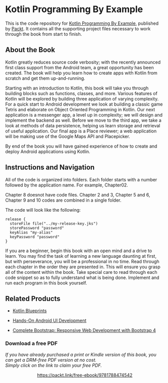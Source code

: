


# Kotlin Programming By Example
This is the code repository for [Kotlin Programming By Example](https://www.packtpub.com/application-development/kotlin-programming-example?utm_source=github&utm_medium=repository&utm_campaign=9781788474542), published by [Packt](https://www.packtpub.com/?utm_source=github). It contains all the supporting project files necessary to work through the book from start to finish.
## About the Book
Kotlin greatly reduces source code verbosity; with the recently announced first class support from the Android team, a great opportunity has been created. The book will help you learn how to create apps with Kotlin from scratch and get them up-and-running.

Starting with an introduction to Kotlin, this book will take you through building blocks such as functions, classes, and more. Various features of Kotlin will be explored by building three application of varying complexity. For a quick start to Android development we look at building a classic game Tetris and elaborate on Object Oriented Programming in Kotlin. Our next application is a messenger app, a level up in complexity; we will design and implement the backend as well. Before we move to the third app, we take a look at methods of data persistence, helping us learn storage and retrieval of useful application. Our final app is a Place reviewer; a web application will be making use of the Google Maps API and Placepicker.

By end of the book you will have gained experience of how to create and deploy Android applications using Kotlin.
## Instructions and Navigation
All of the code is organized into folders. Each folder starts with a number followed by the application name. For example, Chapter02.

Chapter 8 doesnot have code files. Chapter 2 and 3, Chapter 5 and 6, Chapter 9 and 10 codes are combined in a single folder.

The code will look like the following:
```
release {
  storeFile file("../my-release-key.jks")
  storePassword "password"
  keyAlias "my-alias"
  keyPassword "password"
}
```

If you are a beginner, begin this book with an open mind and a drive to learn. You may find the task of learning a new language daunting at first, but with perseverance, you will be a professional in no time. Read through each chapter in the order they are presented in. This will ensure you grasp all of the content within the book. Take special care to read through each code snippet so as to fully understand what is being done. Implement and run each program in this book yourself.

## Related Products
* [Kotlin Blueprints](https://www.packtpub.com/application-development/kotlin-blueprints?utm_source=github&utm_medium=repository&utm_campaign=9781788390804)

* [Hands-On Android UI Development](https://www.packtpub.com/application-development/hands-android-ui-development?utm_source=github&utm_medium=repository&utm_campaign=9781788475051)

* [Complete Bootstrap: Responsive Web Development with Bootstrap 4](https://www.packtpub.com/web-development/complete-bootstrap-responsive-web-development-bootstrap-4?utm_source=github&utm_medium=repository&utm_campaign=9781788833400)

### Download a free PDF

 <i>If you have already purchased a print or Kindle version of this book, you can get a DRM-free PDF version at no cost.<br>Simply click on the link to claim your free PDF.</i>
<p align="center"> <a href="https://packt.link/free-ebook/9781788474542">https://packt.link/free-ebook/9781788474542 </a> </p>